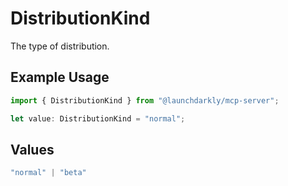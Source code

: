 # DistributionKind

The type of distribution.

## Example Usage

```typescript
import { DistributionKind } from "@launchdarkly/mcp-server";

let value: DistributionKind = "normal";
```

## Values

```typescript
"normal" | "beta"
```